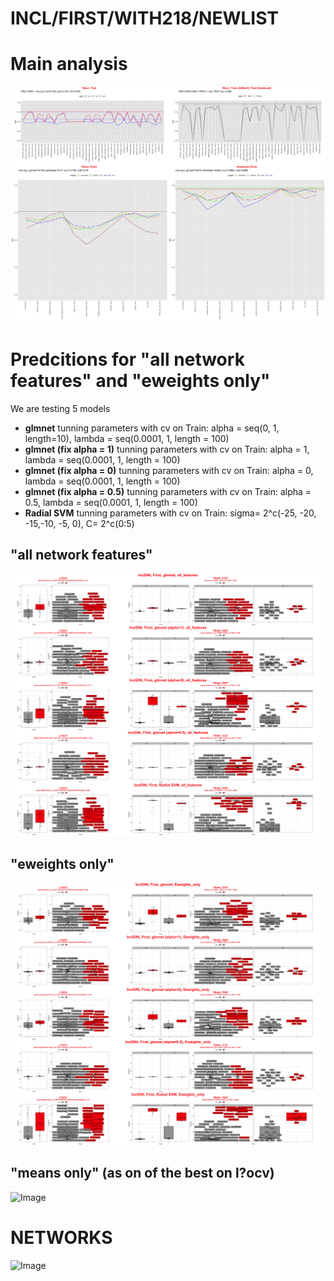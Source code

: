 # INCL/FIRST/WITH218/NEWLIST

# Main analysis
![Image](InclDNI_First_NEWEST_title_fig.png)

# Predcitions for "all network features" and "eweights only"
We are testing 5 models
- **glmnet** 
tunning parameters with cv on Train: alpha = seq(0, 1, length=10), lambda = seq(0.0001, 1, length = 100)
- **glmnet (fix alpha = 1)**
tunning parameters with cv on Train: alpha = 1, lambda = seq(0.0001, 1, length = 100)
- **glmnet (fix alpha = 0)**
tunning parameters with cv on Train: alpha = 0, lambda = seq(0.0001, 1, length = 100)
- **glmnet (fix alpha = 0.5)**
tunning parameters with cv on Train: alpha = 0.5, lambda = seq(0.0001, 1, length = 100)
- **Radial SVM**
tunning parameters with cv on Train: sigma= 2^c(-25, -20, -15,-10, -5, 0), C= 2^c(0:5)

## "all network features"
![Image](InclDNI_First_NEWEST_all_features.png)

## "eweights only"
![Image](InclDNI_First_NEWEST_Eweights_only.png)

## "means only" (as on of the best on l?ocv)
![Image](InclDNI_First_NEWEST_means_only.png)

# NETWORKS
![Image](InclDNI_First_NEWEST_patients_networks.png)
